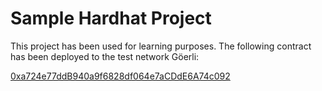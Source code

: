 # Sample Hardhat Project

This project has been used for learning purposes. The following contract has been deployed to the test network Göerli: 

[0xa724e77ddB940a9f6828df064e7aCDdE6A74c092](https://goerli.etherscan.io/tx/0xba748003cbc545ec04e2c011a368cd7f2fd297487c8ef922a2cb8368aba08e34)
